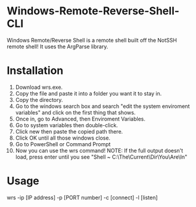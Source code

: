 # Windows-Remote-Reverse-Shell-CLI
Windows Remote/Reverse Shell is a remote shell built off the NotSSH remote shell! It uses the ArgParse library.

# Installation
1. Download wrs.exe.
2. Copy the file and paste it into a folder you want it to stay in.
3. Copy the directory.
4. Go to the windows search box and search "edit the system enviroment variables" and click on the first thing that shows.
5. Once in, go to Advanced, then Enviroment Variables.
6. Go to system variables then double-click.
7. Click new then paste the copied path there.
8. Click OK until all those windows close.
9. Go to PowerShell or Command Prompt
10. Now you can use the wrs command!
NOTE: If the full output doesn't load, press enter until you see "Shell ~ C:\The\Current\Dir\You\Are\In"
# Usage
wrs -ip [IP address] -p [PORT number] -c [connect] -l [listen]
